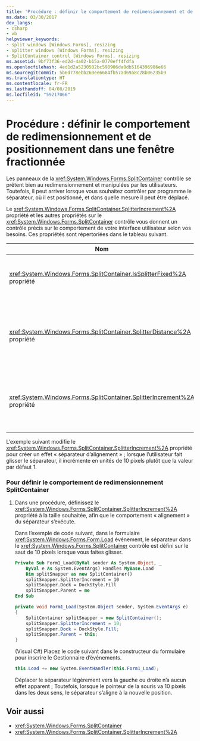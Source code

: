 ```yaml
---
title: 'Procédure : définir le comportement de redimensionnement et de positionnement dans une fenêtre fractionnée'
ms.date: 03/30/2017
dev_langs:
- csharp
- vb
helpviewer_keywords:
- split windows [Windows Forms], resizing
- splitter windows [Windows Forms], resizing
- SplitContainer control [Windows Forms], resizing
ms.assetid: 9bf73f36-ed2d-4a02-b15a-0770eff4fdfa
ms.openlocfilehash: 4ed1d2a5230502bc598906da0db5164396986e66
ms.sourcegitcommit: 5b6d778ebb269ee6684fb57ad69a8c28b06235b9
ms.translationtype: HT
ms.contentlocale: fr-FR
ms.lasthandoff: 04/08/2019
ms.locfileid: "59217066"
---
```

# <a name="how-to-define-resize-and-positioning-behavior-in-a-split-window"></a>Procédure : définir le comportement de redimensionnement et de positionnement dans une fenêtre fractionnée
Les panneaux de la <xref:System.Windows.Forms.SplitContainer> contrôle se prêtent bien au redimensionnement et manipulées par les utilisateurs. Toutefois, il peut arriver lorsque vous souhaitez contrôler par programme le séparateur, où il est positionné, et dans quelle mesure il peut être déplacé.  
  
 Le <xref:System.Windows.Forms.SplitContainer.SplitterIncrement%2A> propriété et les autres propriétés sur le <xref:System.Windows.Forms.SplitContainer> contrôle vous donnent un contrôle précis sur le comportement de votre interface utilisateur selon vos besoins. Ces propriétés sont répertoriées dans le tableau suivant.  
  
|Nom|Description|  
|----------|-----------------|  
|<xref:System.Windows.Forms.SplitContainer.IsSplitterFixed%2A> propriété|Détermine si le séparateur est mobile au moyen du clavier ou la souris.|  
|<xref:System.Windows.Forms.SplitContainer.SplitterDistance%2A> propriété|Détermine la distance en pixels en partant du bord gauche ou supérieur à la barre de fractionnement mobile.|  
|<xref:System.Windows.Forms.SplitContainer.SplitterIncrement%2A> propriété|Détermine la distance minimale, en pixels, que le séparateur peut être déplacé par l’utilisateur.|  
  
 L’exemple suivant modifie le <xref:System.Windows.Forms.SplitContainer.SplitterIncrement%2A> propriété pour créer un effet « séparateur d’alignement » ; lorsque l’utilisateur fait glisser le séparateur, il incrémente en unités de 10 pixels plutôt que la valeur par défaut 1.  
  
### <a name="to-define-splitcontainer-resize-behavior"></a>Pour définir le comportement de redimensionnement SplitContainer  
  
1.  Dans une procédure, définissez le <xref:System.Windows.Forms.SplitContainer.SplitterIncrement%2A> propriété à la taille souhaitée, afin que le comportement « alignement » du séparateur s’exécute.  
  
     Dans l’exemple de code suivant, dans le formulaire <xref:System.Windows.Forms.Form.Load> événement, le séparateur dans le <xref:System.Windows.Forms.SplitContainer> contrôle est défini sur le saut de 10 pixels lorsque vous faites glisser.  
  
    ```vb  
    Private Sub Form1_Load(ByVal sender As System.Object, _  
        ByVal e As System.EventArgs) Handles MyBase.Load  
        Dim splitSnapper as new SplitContainer()  
        splitSnapper.SplitterIncrement = 10  
        splitSnapper.Dock = DockStyle.Fill  
        splitSnapper.Parent = me  
    End Sub  
    ```  
  
    ```csharp  
    private void Form1_Load(System.Object sender, System.EventArgs e)  
    {  
        SplitContainer splitSnapper = new SplitContainer();  
        splitSnapper.SplitterIncrement = 10;  
        splitSnapper.Dock = DockStyle.Fill;  
        splitSnapper.Parent = this;  
    }  
    ```  
  
     (Visual C#) Placez le code suivant dans le constructeur du formulaire pour inscrire le Gestionnaire d’événements.  
  
    ```csharp  
    this.Load += new System.EventHandler(this.Form1_Load);  
    ```  
  
     Déplacer le séparateur légèrement vers la gauche ou droite n’a aucun effet apparent ; Toutefois, lorsque le pointeur de la souris va 10 pixels dans les deux sens, le séparateur s’aligne à la nouvelle position.  
  
## <a name="see-also"></a>Voir aussi

- <xref:System.Windows.Forms.SplitContainer>
- <xref:System.Windows.Forms.SplitContainer.SplitterIncrement%2A>
